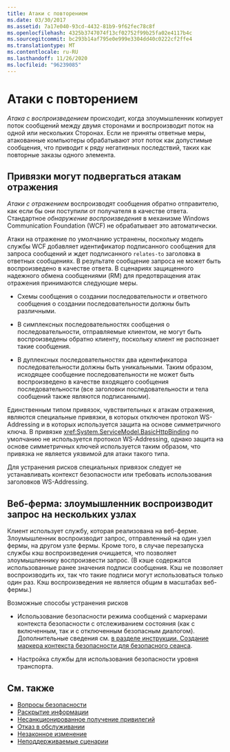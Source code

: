 ```yaml
---
title: Атаки с повторением
ms.date: 03/30/2017
ms.assetid: 7a17e040-93cd-4432-81b9-9f62fec78c8f
ms.openlocfilehash: 4325b3747074f13cf02752f99b25fa02e4117b4c
ms.sourcegitcommit: bc293b14af795e0e999e3304dd40c0222cf2ffe4
ms.translationtype: MT
ms.contentlocale: ru-RU
ms.lasthandoff: 11/26/2020
ms.locfileid: "96239085"
---
```

# <a name="replay-attacks"></a>Атаки с повторением

*Атака с воспроизведением* происходит, когда злоумышленник копирует поток сообщений между двумя сторонами и воспроизводит поток на одной или нескольких Сторонах. Если не приняты ответные меры, атакованные компьютеры обрабатывают этот поток как допустимые сообщения, что приводит к ряду негативных последствий, таких как повторные заказы одного элемента.  
  
## <a name="bindings-may-be-subject-to-reflection-attacks"></a>Привязки могут подвергаться атакам отражения  

 *Атаки с отражением* воспроизводят сообщения обратно отправителю, как если бы они поступили от получателя в качестве ответа. Стандартное *обнаружение воспроизведения* в механизме Windows Communication Foundation (WCF) не обрабатывает это автоматически.  
  
 Атаки на отражение по умолчанию устранены, поскольку модель службы WCF добавляет идентификатор подписанного сообщения для запроса сообщений и ждет подписанного `relates-to` заголовка в ответных сообщениях. В результате сообщение запроса не может быть воспроизведено в качестве ответа. В сценариях защищенного надежного обмена сообщениями (RM) для предотвращения атак отражения принимаются следующие меры.  
  
- Схемы сообщения о создании последовательности и ответного сообщения о создании последовательности должны быть различными.  
  
- В симплексных последовательностях сообщения о последовательности, отправляемые клиентом, не могут быть воспроизведены обратно клиенту, поскольку клиент не распознает такие сообщения.  
  
- В дуплексных последовательностях два идентификатора последовательности должны быть уникальными. Таким образом, исходящее сообщение последовательности не может быть воспроизведено в качестве входящего сообщения последовательности (все заголовки последовательности и тела сообщений также являются подписанными).  
  
 Единственным типом привязок, чувствительных к атакам отражения, являются специальные привязки, в которых отключен протокол WS-Addressing и в которых используется защита на основе симметричного ключа. В привязке <xref:System.ServiceModel.BasicHttpBinding> по умолчанию не используется протокол WS-Addressing, однако защита на основе симметричных ключей используется таким образом, что привязка не является уязвимой для атаки такого типа.  
  
 Для устранения рисков специальных привязок следует не устанавливать контекст безопасности или требовать использования заголовков WS-Addressing.  
  
## <a name="web-farm-attacker-replays-request-to-multiple-nodes"></a>Веб-ферма: злоумышленник воспроизводит запрос на нескольких узлах  

 Клиент использует службу, которая реализована на веб-ферме. Злоумышленник воспроизводит запрос, отправленный на один узел фермы, на другом узле фермы. Кроме того, в случае перезапуска службы кэш воспроизведения очищается, что позволяет злоумышленнику воспроизвести запрос. (В кэше содержатся использованные ранее значения подписи сообщения. Кэш не позволяет воспроизводить их, так что такие подписи могут использоваться только один раз. Кэш воспроизведения не является общим в масштабах веб-фермы.)  
  
 Возможные способы устранения рисков  
  
- Использование безопасности режима сообщений с маркерами контекста безопасности с отслеживанием состояния (как с включенным, так и с отключенным безопасным диалогом). Дополнительные сведения см. [в разделе инструкции. Создание маркера контекста безопасности для безопасного сеанса](how-to-create-a-security-context-token-for-a-secure-session.md).  
  
- Настройка службы для использования безопасности уровня транспорта.  
  
## <a name="see-also"></a>См. также

- [Вопросы безопасности](security-considerations-in-wcf.md)
- [Раскрытие информации](information-disclosure.md)
- [Несанкционированное получение привилегий](elevation-of-privilege.md)
- [Отказ в обслуживании](denial-of-service.md)
- [Незаконное изменение](tampering.md)
- [Неподдерживаемые сценарии](unsupported-scenarios.md)
